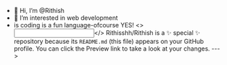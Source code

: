 - 👋 Hi, I’m @Rithish
- 👀 I’m interested in web development 
-  is coding is a fun language-ofcourse YES!
   <><input type="text" id="name" name="Code"></>
Rithisshh/Rithish is a ✨ special ✨ repository because its `README.md` (this file) appears on your GitHub profile.
You can click the Preview link to take a look at your changes.
--->
